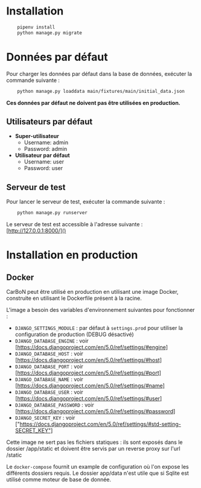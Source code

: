 # Installation
```bash
    pipenv install
    python manage.py migrate
```

# Données par défaut
Pour charger les données par défaut dans la base de données, exécuter la commande suivante :
```bash
    python manage.py loaddata main/fixtures/main/initial_data.json
```

**Ces données par défaut ne doivent pas être utilisées en production.**

## Utilisateurs par défaut
- **Super-utilisateur**
  - Username: admin
  - Password: admin
- **Utilisateur par défaut**
  - Username: user
  - Password: user

## Serveur de test
Pour lancer le serveur de test, exécuter la commande suivante :
```bash
    python manage.py runserver
```

Le serveur de test est accessible à l'adresse suivante : [http://127.0.0.1:8000/]()

# Installation en production
## Docker
CarBoN peut être utilisé en production en utilisant une image Docker, construite en utilisant le Dockerfile présent à la racine. 

L'image a besoin des variables d'environnement suivantes pour fonctionner :
* `DJANGO_SETTINGS_MODULE` : par défaut à `settings.prod` pour utiliser la configuration de production (DEBUG désactivé)
* `DJANGO_DATABASE_ENGINE` : voir [https://docs.djangoproject.com/en/5.0/ref/settings/#engine]
* `DJANGO_DATABASE_HOST` : voir [https://docs.djangoproject.com/en/5.0/ref/settings/#host]
* `DJANGO_DATABASE_PORT` : voir [https://docs.djangoproject.com/en/5.0/ref/settings/#port]
* `DJANGO_DATABASE_NAME` : voir [https://docs.djangoproject.com/en/5.0/ref/settings/#name]
* `DJANGO_DATABASE_USER` : voir [https://docs.djangoproject.com/en/5.0/ref/settings/#user]
* `DJANGO_DATABASE_PASSWORD` : voir [https://docs.djangoproject.com/en/5.0/ref/settings/#password]
* `DJANGO_SECRET_KEY` : voir ["https://docs.djangoproject.com/en/5.0/ref/settings/#std-setting-SECRET_KEY"]

Cette image ne sert pas les fichiers statiques : ils sont exposés dans le dossier /app/static et doivent être servis par un reverse proxy sur l'url /static

Le `docker-compose` fournit un example de configuration où l'on expose les différents dossiers requis. Le dossier app/data n'est utile que si Sqlite est utilisé comme moteur de base de donnée.  